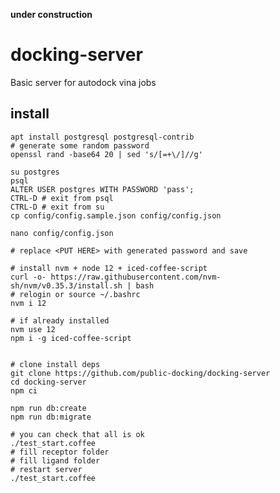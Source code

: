 **under construction**

# docking-server
Basic server for autodock vina jobs

## install

    apt install postgresql postgresql-contrib
    # generate some random password
    openssl rand -base64 20 | sed 's/[=+\/]//g'
    
    su postgres
    psql
    ALTER USER postgres WITH PASSWORD 'pass';
    CTRL-D # exit from psql
    CTRL-D # exit from su
    cp config/config.sample.json config/config.json
    
    nano config/config.json
    
    # replace <PUT HERE> with generated password and save
    
    # install nvm + node 12 + iced-coffee-script
    curl -o- https://raw.githubusercontent.com/nvm-sh/nvm/v0.35.3/install.sh | bash
    # relogin or source ~/.bashrc
    nvm i 12
    
    # if already installed
    nvm use 12
    npm i -g iced-coffee-script
    
    
    # clone install deps 
    git clone https://github.com/public-docking/docking-server
    cd docking-server
    npm ci
    
    npm run db:create
    npm run db:migrate
    
    # you can check that all is ok
    ./test_start.coffee
    # fill receptor folder
    # fill ligand folder
    # restart server
    ./test_start.coffee
